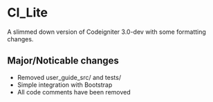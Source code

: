 CI_Lite
=======

A slimmed down version of Codeigniter 3.0-dev with some formatting changes.

## Major/Noticable changes

- Removed user_guide_src/ and tests/
- Simple integration with Bootstrap
- All code comments have been removed